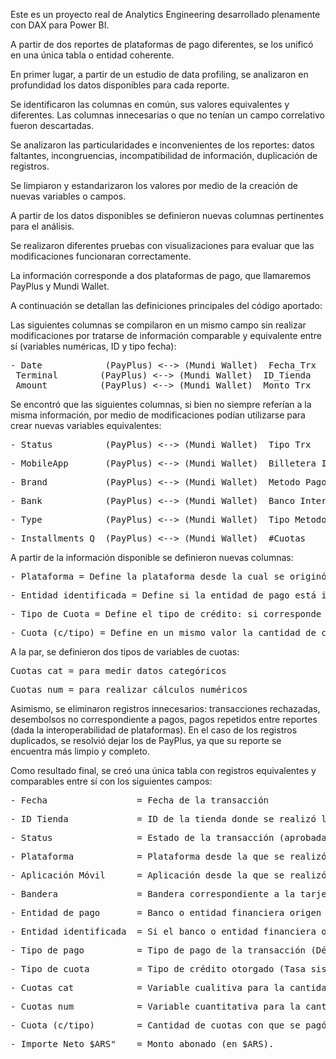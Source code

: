 Este es un proyecto real de Analytics Engineering desarrollado plenamente con DAX para Power BI.

A partir de dos reportes de plataformas de pago diferentes, se los unificó en una única tabla o entidad coherente.

En primer lugar, a partir de un estudio de data profiling, se analizaron en profundidad los datos disponibles para cada reporte.

Se identificaron las columnas en común, sus valores equivalentes y diferentes. Las columnas innecesarias o que no tenían un campo correlativo fueron descartadas.

Se analizaron las particularidades e inconvenientes de los reportes: datos faltantes, incongruencias, incompatibilidad de información, duplicación de registros.

Se limpiaron y estandarizaron los valores por medio de la creación de nuevas variables o campos.

A partir de los datos disponibles se definieron nuevas columnas pertinentes para el análisis.

Se realizaron diferentes pruebas con visualizaciones para evaluar que las modificaciones funcionaran correctamente.

La información corresponde a dos plataformas de pago, que llamaremos PayPlus y Mundi Wallet.

A continuación se detallan las definiciones principales del código aportado:


Las siguientes columnas se compilaron en un mismo campo sin realizar modificaciones por tratarse de información comparable y equivalente entre sí (variables numéricas, ID y tipo fecha):

<pre>- Date            (PayPlus) <--> (Mundi Wallet)  Fecha_Trx                   = Fecha de la transacción
 Terminal        (PayPlus) <--> (Mundi Wallet)  ID_Tienda                         = Tienda de la transacción
 Amount          (PayPlus) <--> (Mundi Wallet)  Monto_Trx                         = Importe abonado en la transacción </pre>

Se encontró que las siguientes columnas, si bien no siempre referían a la misma información, por medio de modificaciones podían utilizarse para crear nuevas variables equivalentes:

<pre>- Status          (PayPlus) <--> (Mundi Wallet)  Tipo_Trx                          = Estado de la Transacción (aprobada, reembolsada, etc.) </pre>
<pre>- MobileApp       (PayPlus) <--> (Mundi Wallet)  Billetera_Interoperable_Nombre    = Aplicación virtual utilizada para el pago </pre>
<pre>- Brand           (PayPlus) <--> (Mundi Wallet)  Metodo_Pago                       = Bandera correspondiente a la tarjeta de crédito </pre>
<pre>- Bank            (PayPlus) <--> (Mundi Wallet)  Banco_Interoperable_Nombre        = Banco o entidad financiera origen del pago </pre>
<pre>- Type            (PayPlus) <--> (Mundi Wallet)  Tipo_Metodo_Pago                  = Tipo de pago (transferencia, débito, crédito, etc.) </pre>
<pre>- Installments Q  (PayPlus) <--> (Mundi Wallet)  #Cuotas                           = Cantidad de cuotas con que se pagó. </pre>

A partir de la información disponible se definieron nuevas columnas:

<pre>- Plataforma = Define la plataforma desde la cual se originó el pago, por lo que admite solo dos valores: Mundi Wallet/PayPlus. </pre>
<pre>- Entidad identificada = Define si la entidad de pago está identificada o no (muchos pagos con tarjeta de crédito realizados desde Mundi no indican el banco correspondiente a la tarjeta). </pre>
<pre>- Tipo de Cuota = Define el tipo de crédito: si corresponde a una tasa sistémica o preferencial (en las tarjetas de crédito), crédito interno de una plataforma o si no hay datos al respecto. </pre>
<pre>- Cuota (c/tipo) = Define en un mismo valor la cantidad de cuotas otorgadas junto con el tipo de crédito que le corresponde </pre>

A la par, se definieron dos tipos de variables de cuotas:

<pre>Cuotas_cat = para medir datos categóricos </pre>
<pre>Cuotas_num = para realizar cálculos numéricos </pre>

Asimismo, se eliminaron registros innecesarios: transacciones rechazadas, desembolsos no correspondiente a pagos, pagos repetidos entre reportes (dada la interoperabilidad de plataformas).
En el caso de los registros duplicados, se resolvió dejar los de PayPlus, ya que su reporte se encuentra más limpio y completo. 

Como resultado final, se creó una única tabla con registros equivalentes y comparables entre sí con los siguientes campos:

<pre>- Fecha                 = Fecha de la transacción </pre>
<pre>- ID Tienda             = ID de la tienda donde se realizó la transacción. </pre>
<pre>- Status                = Estado de la transacción (aprobada, anulada, reembolsada, etc.) </pre>
<pre>- Plataforma            = Plataforma desde la que se realizó el pago (Mundi Wallet, Pay Plus) </pre>
<pre>- Aplicación Móvil      = Aplicación desde la que se realizó el pago. </pre>
<pre>- Bandera               = Bandera correspondiente a la tarjeta (si se abonó de otra forma se lo define como transferencia) </pre>
<pre>- Entidad de pago       = Banco o entidad financiera origen del pago. </pre>
<pre>- Entidad identificada  = Si el banco o entidad financiera origen del pago está identificado (Sí, No). </pre>
<pre>- Tipo de pago          = Tipo de pago de la transacción (Débito, Crédito, Dinero Disponible, etc.) </pre>
<pre>- Tipo de cuota         = Tipo de crédito otorgado (Tasa sistémica, Tasa Preferencial, Crédito Interno, Crédito #N/D, No crédito). </pre>       
<pre>- Cuotas_cat            = Variable cualitiva para la cantidad de cuotas: si no hay información se define "Crédito #N/D", si corresponde a otros tipos de pago se lo aclara. </pre>
<pre>- Cuotas_num            = Variable cuantitativa para la cantidad de cuotas: solo considera pagos de tipo crédito. Asume valor vacío para otros tipos de pago o si no hay información. </pre>
<pre>- Cuota (c/tipo)        = Cantidad de cuotas con que se pagó + Tipo de cuota otorgada </pre>
<pre>- Importe Neto $ARS"    = Monto abonado (en $ARS). </pre>




